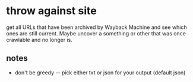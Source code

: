 # throw against site
get all URLs that have been archived by Wayback Machine and see which ones are still current. Maybe uncover a something or other that was once crawlable and no longer is.

## notes
* don't be greedy -- pick either txt or json for your output (default json)